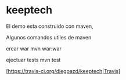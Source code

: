 # keeptech
El demo esta construido con maven,

Algunos comandos utiles de maven

crear war
  mvn war:war
  
ejectuar tests
  mvn test

[https://travis-ci.org/diegoazd/keeptech|Travis]
